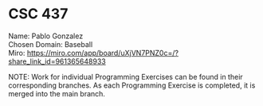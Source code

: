 # CSC 437
Name: Pablo Gonzalez  
Chosen Domain: Baseball  
Miro: https://miro.com/app/board/uXjVN7PNZ0c=/?share_link_id=961365648933

NOTE: Work for individual Programming Exercises can be found in their corresponding branches. As each Programming Exercise is completed, it is merged into the main branch.
